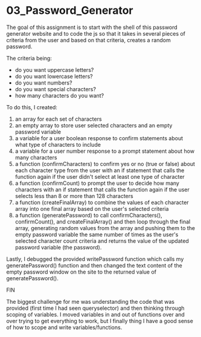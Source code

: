 # 03_Password_Generator

The goal of this assignment is to start with the shell of this password generator website and to code the js so that it takes in several pieces of criteria from the user and based on that criteria, creates a random password. 

The criteria being: 
 - do you want uppercase letters? 
 - do you want lowercase letters? 
 - do you want numbers? 
 - do you want special characters? 
 - how many characters do you want? 

To do this, I created:
1. an array for each set of characters
2. an empty array to store user selected characters and an empty password variable
3. a variable for a user boolean response to confirm statements about what type of characters to include
4. a variable for a user number response to a prompt statement about how many characters
5. a function (confirmCharacters) to confirm yes or no (true or false) about each character type from the user with an if statement that calls the function again if the user didn't select at least one type of character
6. a function (confirmCount) to prompt the user to decide how many characters with an if statement that calls the function again if the user selects less than 8 or more than 128 characters
7. a function (createFinalArray) to combine the values of each character array into one final array based on the user's selected criteria
8. a function (generatePassword) to call confirmCharacters(), confirmCount(), and createFinalArray() and then loop through the final array, generating random values from the array and pushing them to the empty password variable the same number of times as the user's selected character count criteria and returns the value of the updated password variable (the password).

Lastly, I debugged the provided writePassword function which calls my generatePassword() function and then changed the text content of the empty password window on the site to the returned value of generatePassword().

FIN

The biggest challenge for me was understanding the code that was provided (first time I had seen queryselector) and then thinking through scoping of variables. I moved variables in and out of functions over and over trying to get everything to work, but I finally thing I have a good sense of how to scope and write variables/functions. 

